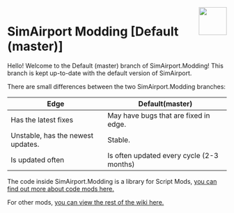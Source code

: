 <img src="https://a.thumbs.redditmedia.com/Q4FeUdwJNJmydWLeXwMZhJKe6Qj75wq2OtPQTU8ZHN4.png" align="right" style="height: 64px"/>

# SimAirport Modding [Default (master)]

Hello! Welcome to the Default (master) branch of SimAirport.Modding! This branch is kept up-to-date with the default version of SimAirport.

There are small differences between the two SimAirport.Modding branches:

|Edge|Default(master)   |
|---|---|
| Has the latest fixes  | May have bugs that are fixed in edge.  |
| Unstable, has the newest updates.| Stable.|
| Is updated often | Is often updated every cycle (2-3 months) |

The code inside SimAirport.Modding is a library for Script Mods, [you can find out more about code mods here.](https://github.com/lvgamedev/simairport-modding/wiki/Scripts)

For other mods, [you can view the rest of the wiki here.](https://github.com/lvgamedev/simairport-modding/wiki)

